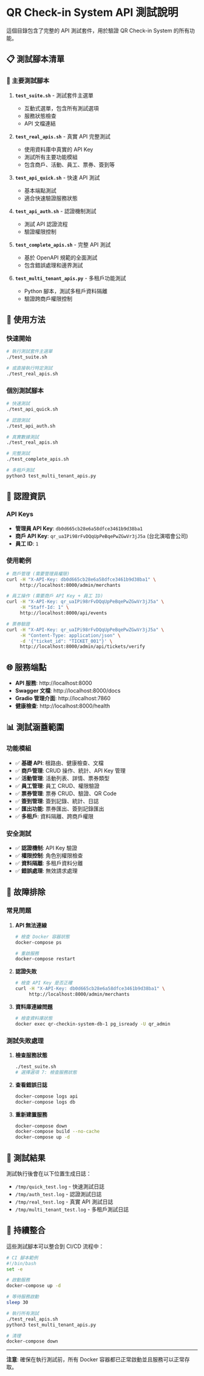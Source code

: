 # QR Check-in System API 測試說明

這個目錄包含了完整的 API 測試套件，用於驗證 QR Check-in System 的所有功能。

## 📋 測試腳本清單

### 🚀 主要測試腳本

1. **`test_suite.sh`** - 測試套件主選單
   - 互動式選單，包含所有測試選項
   - 服務狀態檢查
   - API 文檔連結

2. **`test_real_apis.sh`** - 真實 API 完整測試
   - 使用資料庫中真實的 API Key
   - 測試所有主要功能模組
   - 包含商戶、活動、員工、票券、簽到等

3. **`test_api_quick.sh`** - 快速 API 測試
   - 基本端點測試
   - 適合快速驗證服務狀態

4. **`test_api_auth.sh`** - 認證機制測試
   - 測試 API 認證流程
   - 驗證權限控制

5. **`test_complete_apis.sh`** - 完整 API 測試
   - 基於 OpenAPI 規範的全面測試
   - 包含錯誤處理和邊界測試

6. **`test_multi_tenant_apis.py`** - 多租戶功能測試
   - Python 腳本，測試多租戶資料隔離
   - 驗證跨商戶權限控制

## 🔧 使用方法

### 快速開始

```bash
# 執行測試套件主選單
./test_suite.sh

# 或直接執行特定測試
./test_real_apis.sh
```

### 個別測試腳本

```bash
# 快速測試
./test_api_quick.sh

# 認證測試
./test_api_auth.sh

# 真實數據測試
./test_real_apis.sh

# 完整測試
./test_complete_apis.sh

# 多租戶測試
python3 test_multi_tenant_apis.py
```

## 🔑 認證資訊

### API Keys

- **管理員 API Key**: `db0d665cb28e6a58dfce3461b9d38ba1`
- **商戶 API Key**: `qr_uaIPi98rFvDQqUpPeBqePwZGwVr3jJ5a` (台北演唱會公司)
- **員工 ID**: `1`

### 使用範例

```bash
# 商戶管理 (需要管理員權限)
curl -H "X-API-Key: db0d665cb28e6a58dfce3461b9d38ba1" \
     http://localhost:8000/admin/merchants

# 員工操作 (需要商戶 API Key + 員工 ID)
curl -H "X-API-Key: qr_uaIPi98rFvDQqUpPeBqePwZGwVr3jJ5a" \
     -H "Staff-Id: 1" \
     http://localhost:8000/api/events

# 票券驗證
curl -H "X-API-Key: qr_uaIPi98rFvDQqUpPeBqePwZGwVr3jJ5a" \
     -H "Content-Type: application/json" \
     -d '{"ticket_id": "TICKET_001"}' \
     http://localhost:8000/admin/api/tickets/verify
```

## 🌐 服務端點

- **API 服務**: http://localhost:8000
- **Swagger 文檔**: http://localhost:8000/docs
- **Gradio 管理介面**: http://localhost:7860
- **健康檢查**: http://localhost:8000/health

## 📊 測試涵蓋範圍

### 功能模組

- ✅ **基礎 API**: 根路由、健康檢查、文檔
- ✅ **商戶管理**: CRUD 操作、統計、API Key 管理
- ✅ **活動管理**: 活動列表、詳情、票券類型
- ✅ **員工管理**: 員工 CRUD、權限驗證
- ✅ **票券管理**: 票券 CRUD、驗證、QR Code
- ✅ **簽到管理**: 簽到記錄、統計、日誌
- ✅ **匯出功能**: 票券匯出、簽到記錄匯出
- ✅ **多租戶**: 資料隔離、跨商戶權限

### 安全測試

- ✅ **認證機制**: API Key 驗證
- ✅ **權限控制**: 角色別權限檢查
- ✅ **資料隔離**: 多租戶資料分離
- ✅ **錯誤處理**: 無效請求處理

## 🐛 故障排除

### 常見問題

1. **API 無法連線**
   ```bash
   # 檢查 Docker 容器狀態
   docker-compose ps
   
   # 重啟服務
   docker-compose restart
   ```

2. **認證失敗**
   ```bash
   # 檢查 API Key 是否正確
   curl -H "X-API-Key: db0d665cb28e6a58dfce3461b9d38ba1" \
        http://localhost:8000/admin/merchants
   ```

3. **資料庫連線問題**
   ```bash
   # 檢查資料庫狀態
   docker exec qr-checkin-system-db-1 pg_isready -U qr_admin
   ```

### 測試失敗處理

1. **檢查服務狀態**
   ```bash
   ./test_suite.sh
   # 選擇選項 7: 檢查服務狀態
   ```

2. **查看錯誤日誌**
   ```bash
   docker-compose logs api
   docker-compose logs db
   ```

3. **重新建置服務**
   ```bash
   docker-compose down
   docker-compose build --no-cache
   docker-compose up -d
   ```

## 📝 測試結果

測試執行後會在以下位置生成日誌：
- `/tmp/quick_test.log` - 快速測試日誌
- `/tmp/auth_test.log` - 認證測試日誌
- `/tmp/real_test.log` - 真實 API 測試日誌
- `/tmp/multi_tenant_test.log` - 多租戶測試日誌

## 🔄 持續整合

這些測試腳本可以整合到 CI/CD 流程中：

```bash
# CI 腳本範例
#!/bin/bash
set -e

# 啟動服務
docker-compose up -d

# 等待服務啟動
sleep 30

# 執行所有測試
./test_real_apis.sh
python3 test_multi_tenant_apis.py

# 清理
docker-compose down
```

---

**注意**: 確保在執行測試前，所有 Docker 容器都已正常啟動並且服務可以正常存取。
